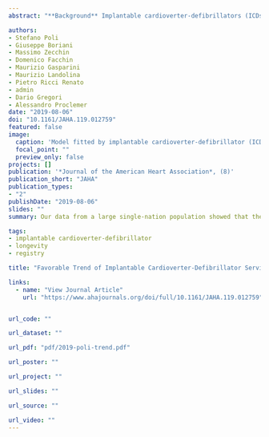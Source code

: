 ```yaml
---
abstract: "**Background** Implantable cardioverter‐defibrillators (ICDs) are widely employed for the prevention of sudden cardiac death. Despite technological improvements, patients often need to undergo generator replacement, which entails the risk of periprocedural complications. Our aim was to estimate the service life of ICDs over a 10‐year interval and to assess the main causes of replacement on the basis of data from the National ICD Registry of the Italian Society of Arrhythmology and Cardiac Pacing (AIAC). **Methods and Results** The registry includes data from over 400 hospitals in Italy. We included all patients who underwent device replacement from calendar years 2007 to 2016. The median service life of the ICDs and its trend over the years was estimated across the 3 types of devices (single‐chamber, dual‐chamber, cardiac resynchronization therapy defibrillator) and the indication to implantation. The causes of replacement were also analyzed. We included 29 158 records from 27 676 patients (80.9% men; mean age at device replacement 65.8±12.0 years). The median service life was 57.3 months (interquartile range 27.8 months). Over the years, service life showed an increasing trend. The majority of patients underwent elective replacement because of battery end of life, and over the years there was a significant reduction of replacement for recalls, erosion/infections, and cardiac resynchronization therapy upgrading. **Conclusions** Our data from a large single‐nation population showed that the trend of ICD service life, independently from ICD type, indication, and settings, significantly improved over time. Moreover, there was a striking reduction of interventions for upgrading and infection/erosion. This favorable trend has important clinical, organizational, and financial implications."

authors:
- Stefano Poli
- Giuseppe Boriani
- Massimo Zecchin
- Domenico Facchin
- Maurizio Gasparini
- Maurizio Landolina
- Pietro Ricci Renato
- admin
- Dario Gregori
- Alessandro Proclemer
date: "2019-08-06"
doi: "10.1161/JAHA.119.012759"
featured: false
image:
  caption: 'Model fitted by implantable cardioverter‐defibrillator (ICD) type: trend of the expected service life (in months) as modeled by the years. Vertical bars represent the original data. Shadows represent the 95% CI for the drawn lines. CRT‐D indicates cardiac resynchronization therapy defibrillator; DR, dual‐chamber device; VR, single‐chamber device.'
  focal_point: ""
  preview_only: false
projects: []
publication: '*Journal of the American Heart Association*, (8)'
publication_short: "JAHA"
publication_types:
- "2"
publishDate: "2019-08-06"
slides: ""
summary: Our data from a large single‐nation population showed that the trend of ICD service life, independently from ICD type, indication, and settings, significantly improved over time. Moreover, there was a striking reduction of interventions for upgrading and infection/erosion.

tags:
- implantable cardioverter‐defibrillator
- longevity
- registry

title: "Favorable Trend of Implantable Cardioverter-Defibrillator Service Life in a Large Single-Nation Population: Insights From 10-Year Analysis of the Italian Implantable Cardioverter-Defibrillator Registry"

links:
  - name: "View Journal Article"
    url: "https://www.ahajournals.org/doi/full/10.1161/JAHA.119.012759"


url_code: ""

url_dataset: ""

url_pdf: "pdf/2019-poli-trend.pdf"

url_poster: ""

url_project: ""

url_slides: ""

url_source: ""

url_video: ""
---
```


